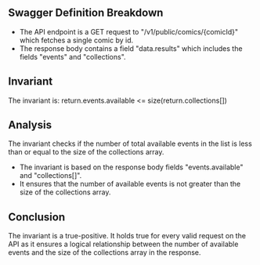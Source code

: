 ## Swagger Definition Breakdown
- The API endpoint is a GET request to "/v1/public/comics/{comicId}" which fetches a single comic by id.
- The response body contains a field "data.results" which includes the fields "events" and "collections".

## Invariant
The invariant is: return.events.available <= size(return.collections[])

## Analysis
The invariant checks if the number of total available events in the list is less than or equal to the size of the collections array.

- The invariant is based on the response body fields "events.available" and "collections[]".
- It ensures that the number of available events is not greater than the size of the collections array.

## Conclusion
The invariant is a true-positive. It holds true for every valid request on the API as it ensures a logical relationship between the number of available events and the size of the collections array in the response.
